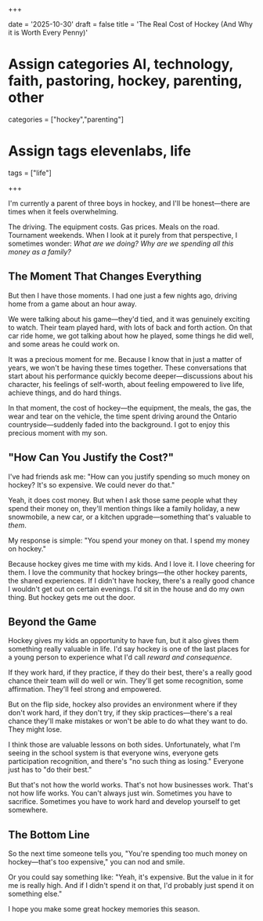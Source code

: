 +++

date = '2025-10-30'
draft = false
title = 'The Real Cost of Hockey (And Why it is Worth Every Penny)'

# Assign categories AI, technology, faith, pastoring, hockey, parenting, other
categories = ["hockey","parenting"]
# Assign tags elevenlabs, life
tags = ["life"]

+++

I'm currently a parent of three boys in hockey, and I'll be honest—there are times when it feels overwhelming.

The driving. The equipment costs. Gas prices. Meals on the road. Tournament weekends. When I look at it purely from that perspective, I sometimes wonder: *What are we doing? Why are we spending all this money as a family?*

## The Moment That Changes Everything

But then I have those moments. I had one just a few nights ago, driving home from a game about an hour away.

We were talking about his game—they'd tied, and it was genuinely exciting to watch. Their team played hard, with lots of back and forth action. On that car ride home, we got talking about how he played, some things he did well, and some areas he could work on.

It was a precious moment for me. Because I know that in just a matter of years, we won't be having these times together. These conversations that start about his performance quickly become deeper—discussions about his character, his feelings of self-worth, about feeling empowered to live life, achieve things, and do hard things.

In that moment, the cost of hockey—the equipment, the meals, the gas, the wear and tear on the vehicle, the time spent driving around the Ontario countryside—suddenly faded into the background. I got to enjoy this precious moment with my son.

## "How Can You Justify the Cost?"

I've had friends ask me: "How can you justify spending so much money on hockey? It's so expensive. We could never do that."

Yeah, it does cost money. But when I ask those same people what they spend their money on, they'll mention things like a family holiday, a new snowmobile, a new car, or a kitchen upgrade—something that's valuable to *them*.

My response is simple: "You spend your money on that. I spend my money on hockey."

Because hockey gives me time with my kids. And I love it. I love cheering for them. I love the community that hockey brings—the other hockey parents, the shared experiences. If I didn't have hockey, there's a really good chance I wouldn't get out on certain evenings. I'd sit in the house and do my own thing. But hockey gets me out the door.

## Beyond the Game

Hockey gives my kids an opportunity to have fun, but it also gives them something really valuable in life. I'd say hockey is one of the last places for a young person to experience what I'd call *reward and consequence*.

If they work hard, if they practice, if they do their best, there's a really good chance their team will do well or win. They'll get some recognition, some affirmation. They'll feel strong and empowered.

But on the flip side, hockey also provides an environment where if they don't work hard, if they don't try, if they skip practices—there's a real chance they'll make mistakes or won't be able to do what they want to do. They might lose.

I think those are valuable lessons on both sides. Unfortunately, what I'm seeing in the school system is that everyone wins, everyone gets participation recognition, and there's "no such thing as losing." Everyone just has to "do their best."

But that's not how the world works. That's not how businesses work. That's not how life works. You can't always just win. Sometimes you have to sacrifice. Sometimes you have to work hard and develop yourself to get somewhere.

## The Bottom Line

So the next time someone tells you, "You're spending too much money on hockey—that's too expensive," you can nod and smile. 

Or you could say something like: "Yeah, it's expensive. But the value in it for me is really high. And if I didn't spend it on that, I'd probably just spend it on something else."

I hope you make some great hockey memories this season.